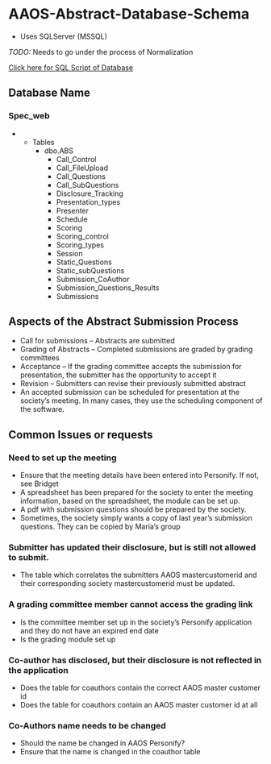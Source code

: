 # AAOS-Abstract-Database-Schema
- Uses SQLServer (MSSQL)

*TODO:* Needs to go under the process of Normalization

[Click here for SQL Script of Database](https://github.com/austinvernsonger/AAOS-Abstract-Database-Schema/blob/master/ABS.sql)

## Database Name

### Spec_web

- - Tables
	- dbo.ABS
		- Call_Control
		- Call_FileUpload
		- Call_Questions
		- Call_SubQuestions
		- Disclosure_Tracking
		- Presentation_types
		- Presenter
		- Schedule
		- Scoring
		- Scoring_control
		- Scoring_types
		- Session
		- Static_Questions
		- Static_subQuestions
		- Submission_CoAuthor
		- Submission_Questions_Results 
		- Submissions

	
	
## Aspects of the Abstract Submission Process
- Call for submissions – Abstracts are submitted
- Grading of Abstracts – Completed submissions are graded by grading committees
- Acceptance – If the grading committee accepts the submission for presentation, the submitter has the opportunity to accept it
- Revision – Submitters can revise their previously submitted abstract
- An accepted submission can be scheduled for presentation at the society’s meeting. In many cases, they use the scheduling component of the software.


## Common Issues or requests

### Need to set up the meeting
- Ensure that the meeting details have been entered into Personify. If not, see Bridget
- A spreadsheet has been prepared for the society to enter the meeting information, based on the spreadsheet, the module can be set up.
- A pdf with submission questions should be prepared by the society.
 - Sometimes, the society simply wants a copy of last year’s submission questions. They can be copied by Maria’s group

### Submitter has updated their disclosure, but is still not allowed to submit.
 - The table which correlates the submitters AAOS mastercustomerid and their corresponding society mastercustomerid must be updated.

### A grading committee member cannot access the grading link
 - Is the committee member set up in the society’s Personify application and they do not have an expired end date
 - Is the grading module set up

### Co-author has disclosed, but their disclosure is not reflected in the application
 - Does the table for coauthors contain the correct AAOS master customer id
 - Does the table for coauthors contain an AAOS master customer id at all

### Co-Authors name needs to be changed
 - Should the name be changed in AAOS Personify?
 - Ensure that the name is changed in the coauthor table
